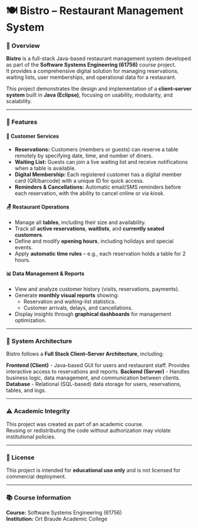 # 🍽️ Bistro – Restaurant Management System

### 📘 Overview
**Bistro** is a full-stack Java-based restaurant management system developed as part of the **Software Systems Engineering (61756)** course project.  
It provides a comprehensive digital solution for managing reservations, waiting lists, user memberships, and operational data for a restaurant.

This project demonstrates the design and implementation of a **client–server system** built in **Java (Eclipse)**, focusing on usability, modularity, and scalability.

---

### 🚀 Features

#### 🧾 Customer Services
- **Reservations:** Customers (members or guests) can reserve a table remotely by specifying date, time, and number of diners.  
- **Waiting List:** Guests can join a live waiting list and receive notifications when a table is available.  
- **Digital Membership:** Each registered customer has a digital member card (QR/barcode) with a unique ID for quick access.  
- **Reminders & Cancellations:** Automatic email/SMS reminders before each reservation, with the ability to cancel online or via kiosk.

#### 🪑 Restaurant Operations
- Manage all **tables**, including their size and availability.  
- Track all **active reservations**, **waitlists**, and **currently seated customers**.  
- Define and modify **opening hours**, including holidays and special events.  
- Apply **automatic time rules** – e.g., each reservation holds a table for 2 hours.

#### 📊 Data Management & Reports
- View and analyze customer history (visits, reservations, payments).  
- Generate **monthly visual reports** showing:
  - Reservation and waiting-list statistics.
  - Customer arrivals, delays, and cancellations.
- Display insights through **graphical dashboards** for management optimization.

---

### 🧩 System Architecture

Bistro follows a **Full Stack Client–Server Architecture**, including:

**Frontend (Client)** - Java-based GUI for users and restaurant staff. Provides interactive access to reservations and reports.
**Backend (Server)** - Handles business logic, data management, and communication between clients.
**Database** - Relational (SQL-based) data storage for users, reservations, tables, and logs.

---

### ⚠️ Academic Integrity
This project was created as part of an academic course.  
Reusing or redistributing the code without authorization may violate institutional policies.

---

### 🏁 License
This project is intended for **educational use only** and is not licensed for commercial deployment.

---

### 📚 Course Information
**Course:** Software Systems Engineering (61756)  
**Institution:** Ort Braude Academic College  
